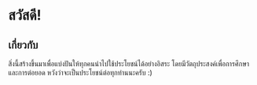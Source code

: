 # สวัสดี!
## เกี่ยวกับ
สิ่งนี้สร้างขึ้นมาเพื่อแบ่งปันให้ทุกคนนำไปใช้ประโยชน์ได้อย่างอิสระ โดยมีวัตถุประสงค์เพื่อการศึกษาและการต่อยอด หวังว่าจะเป็นประโยชน์ต่อทุกท่านนะครับ :)
